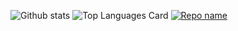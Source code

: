 ![Github stats](https://github-readme-stats.vercel.app/api?username=raisaken&show_icons=true&theme=algolia&count_private=true)
![Top Languages Card](https://github-readme-stats.vercel.app/api/top-langs/?username=raisaken&theme=algolia)
[![Repo name](https://github-readme-stats.vercel.app/api/pin/?username=raisaken&repo=An4softDigitalClassReactWebsite&theme=algolia)](https://github.com/raisaken/An4softDigitalClassReactWebsite)

